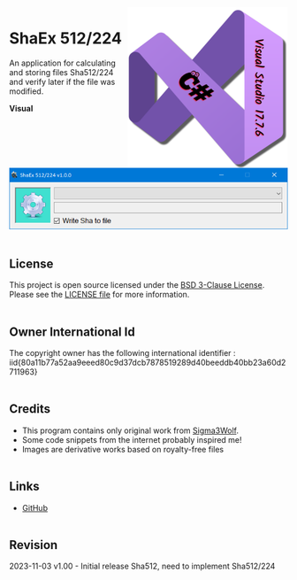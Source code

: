 <img src="/images/cSharp_17.7.6.png" align="right" height="290" />

# ShaEx 512/224

An application for calculating and storing files Sha512/224 and verify later if the file was modified.

**Visual**

![ShaEx output](images/visual.png)
<br /><br />

## License

This project is open source licensed under the [BSD 3-Clause License](https://opensource.org/license/bsd-3-clause/).
Please see the [LICENSE file](/LICENSE.txt) for more information.
<br /><br />

## Owner International Id

The copyright owner has the following international identifier :
iid{80a11b77a52aa9eeed80c9d37dcb7878519289d40beeddb40bb23a60d2711963}
<br /><br />

## Credits

- This program contains only original work from [Sigma3Wolf](https://github.com/Sigma3Wolf).
- Some code snippets from the internet probably inspired me!
- Images are derivative works based on royalty-free files
<br /><br />

## Links

- [GitHub](https://github.com/Sigma3Wolf/DesktopApp/)
<br /><br />

## Revision

2023-11-03 v1.00 - Initial release Sha512, need to implement Sha512/224
&nbsp;
&nbsp;
